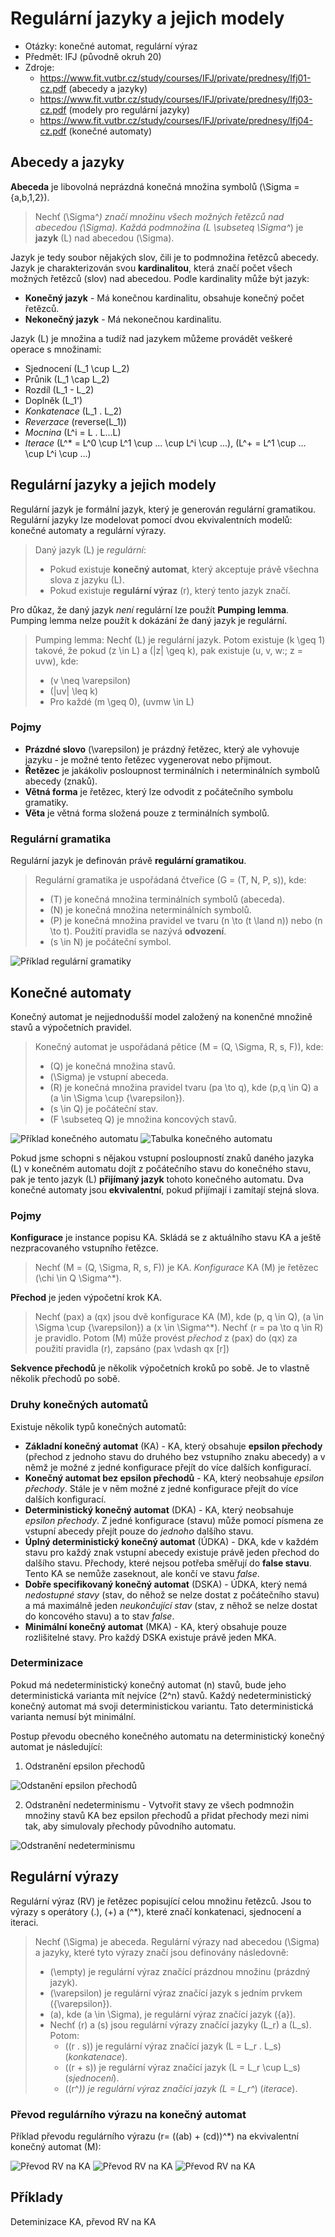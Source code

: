 # Regulární jazyky a jejich modely
- Otázky: konečné automat, regulární výraz
- Předmět: IFJ (původně okruh 20)
- Zdroje:
    - https://www.fit.vutbr.cz/study/courses/IFJ/private/prednesy/Ifj01-cz.pdf (abecedy a jazyky)
    - https://www.fit.vutbr.cz/study/courses/IFJ/private/prednesy/Ifj03-cz.pdf (modely pro regulární jazyky)
    - https://www.fit.vutbr.cz/study/courses/IFJ/private/prednesy/Ifj04-cz.pdf (konečné automaty)

## Abecedy a jazyky
__Abeceda__ je libovolná neprázdná konečná množina symbolů \(\Sigma = \{a,b,1,2\}\).

> Nechť \(\Sigma^*\) značí množinu všech možných řetězců nad abecedou \(\Sigma\). Každá podmnožina \(L \subseteq \Sigma^*\) je __jazyk__ \(L\) nad abecedou \(\Sigma\).

Jazyk je tedy soubor nějakých slov, čili je to podmnožina řetězců abecedy. Jazyk je charakterizován svou __kardinalitou__, která značí počet všech možných řetězců (slov) nad abecedou. Podle kardinality může být jazyk:
- __Konečný jazyk__ - Má konečnou kardinalitu, obsahuje konečný počet řetězců.
- __Nekonečný jazyk__ - Má nekonečnou kardinalitu.

Jazyk \(L\) je množina a tudíž nad jazykem můžeme provádět veškeré operace s množinami:
- Sjednocení \(L_1 \cup L_2\)
- Průnik \(L_1 \cap L_2\)
- Rozdíl \(L_1 - L_2\)
- Doplněk \(L_1'\)
- _Konkatenace_ \(L_1 . L_2\)
- _Reverzace_ \(reverse(L_1)\)
- _Mocnina_ \(L^i = L . L...L\)
- _Iterace_ \(L^* = L^0 \cup L^1 \cup ... \cup L^i \cup ...\), \(L^+ = L^1 \cup ... \cup L^i \cup ...\)

## Regulární jazyky a jejich modely
Regulární jazyk je formální jazyk, který je generován regulární gramatikou. Regulární jazyky lze modelovat pomocí dvou ekvivalentních modelů: konečné automaty a regulární výrazy.

> Daný jazyk \(L\) je _regulární_:
> - Pokud existuje __konečný automat__, který akceptuje právě všechna slova z jazyku \(L\).
> - Pokud existuje __regulární výraz__ \(r\), který tento jazyk značí.

Pro důkaz, že daný jazyk _není_ regulární lze použít __Pumping lemma__. Pumping lemma nelze použít k dokázání že daný jazyk je regulární.

> Pumping lemma: Nechť \(L\) je regulární jazyk. Potom existuje \(k \geq 1\) takové, že pokud \(z \in L\) a \(|z| \geq k\), pak existuje \(u, v, w:\; z = uvw\), kde:
> - \(v \neq \varepsilon\)
> - \(|uv| \leq k\)
> - Pro každé \(m \geq 0\), \(uvmw \in L\)

### Pojmy
- __Prázdné slovo__ \(\varepsilon\) je prázdný řetězec, který ale vyhovuje jazyku - je možné tento řetězec vygenerovat nebo přijmout.
- __Řetězec__ je jakákoliv posloupnost terminálních i neterminálních symbolů abecedy (znaků).
- __Větná forma__ je řetězec, který lze odvodit z počátečního symbolu gramatiky.
- __Věta__ je větná forma složená pouze z terminálních symbolů.

### Regulární gramatika
Regulární jazyk je definován právě __regulární gramatikou__.
> Regulární gramatika je uspořádaná čtveřice \(G = (T, N, P, s)\), kde:
> - \(T\) je konečná množina terminálních symbolů (abeceda).
> - \(N\) je konečná množina neterminálních symbolů.
> - \(P\) je konečná množina pravidel ve tvaru \(n \to (t \land n)\) nebo \(n \to t\). Použití pravidla se nazývá __odvození__.
> - \(s \in N\) je počáteční symbol.

![Příklad regulární gramatiky](/Images/21/regularni_gramatika.png)

## Konečné automaty
Konečný automat je nejjednodušší model založený na konenčné množině stavů a výpočetních pravidel.

> Konečný automat je uspořádaná pětice \(M = (Q, \Sigma, R, s, F)\), kde:
> - \(Q\) je konečná množina stavů.
> - \(\Sigma\) je vstupní abeceda.
> - \(R\) je konečná množina pravidel tvaru \(pa \to q\), kde \(p,q \in Q\) a \(a \in \Sigma \cup {\varepsilon}\).
> - \(s \in Q\) je počáteční stav.
> - \(F \subseteq Q\) je množina koncových stavů.

![Příklad konečného automatu](/Images/21/konecny_automat.png)
![Tabulka konečného automatu](/Images/21/konecny_automat_tabulka.png)

Pokud jsme schopni s nějakou vstupní posloupností znaků daného jazyka \(L\) v konečném automatu dojít z počátečního stavu do konečného stavu, pak je tento jazyk \(L\) __přijímaný jazyk__ tohoto konečného automatu. Dva konečné automaty jsou __ekvivalentní__, pokud přijímají i zamítají stejná slova.

### Pojmy
__Konfigurace__ je instance popisu KA. Skládá se z aktuálního stavu KA a ještě nezpracovaného vstupního řetězce.
> Nechť \(M = (Q, \Sigma, R, s, F)\) je KA. _Konfigurace_ KA \(M\) je řetězec \(\chi \in Q \Sigma^*\).

__Přechod__ je jeden výpočetní krok KA.
> Nechť \(pax\) a \(qx\) jsou dvě konfigurace KA \(M\), kde \(p, q \in Q\), \(a \in \Sigma \cup \{\varepsilon\}\) a \(x \in \Sigma^*\). Nechť \(r = pa \to q \in R\) je pravidlo. Potom \(M\) může provést _přechod_ z \(pax\) do \(qx\) za použití pravidla \(r\), zapsáno \(pax \vdash qx [r]\)

__Sekvence přechodů__ je několik výpočetních kroků po sobě. Je to vlastně několik přechodů po sobě.

### Druhy konečných automatů
Existuje několik typů konečných automatů:
- __Základní konečný automat__ (KA) - KA, který obsahuje __epsilon přechody__ (přechod z jednoho stavu do druhého bez vstupního znaku abecedy) a v němž je možné z jedné konfigurace přejít do více dalších konfigurací.
- __Konečný automat bez epsilon přechodů__ - KA, který neobsahuje _epsilon přechody_. Stále je v něm možné z jedné konfigurace přejít do více dalších konfigurací.
- __Deterministický konečný automat__ (DKA) - KA, který neobsahuje _epsilon přechody_. Z jedné konfigurace (stavu) může pomocí písmena ze vstupní abecedy přejít pouze do _jednoho_ dalšího stavu.
- __Úplný deterministický konečný automat__ (ÚDKA) - DKA, kde v každém stavu pro každý znak vstupní abecedy existuje právě jeden přechod do dalšího stavu. Přechody, které nejsou potřeba směřují do __false stavu__. Tento KA se nemůže zaseknout, ale končí ve stavu _false_.
- __Dobře specifikovaný konečný automat__ (DSKA) - ÚDKA, který nemá _nedostupné stavy_ (stav, do něhož se nelze dostat z počátečního stavu) a má maximálně jeden _neukončující stav_ (stav, z něhož se nelze dostat do koncového stavu) a to stav _false_.
- __Minimální konečný automat__ (MKA) - KA, který obsahuje pouze rozlišitelné stavy. Pro každý DSKA existuje právě jeden MKA.

### Determinizace
Pokud má nedeterministický konečný automat \(n\) stavů, bude jeho deterministická varianta mít nejvíce \(2^n\) stavů. Každý nedeterministický konečný automat má svoji deterministickou variantu. Tato deterministická varianta nemusí být minimální.

Postup převodu obecného konečného automatu na deterministický konečný automat je následující:
1. Odstranění epsilon přechodů

![Odstanění epsilon přechodů](/Images/21/odstraneni_epsilon_prechodu.png)

2. Odstranění nedeterminismu - Vytvořit stavy ze všech podmnožin množiny stavů KA bez epsilon přechodů a přidat přechody mezi nimi tak, aby simulovaly přechody původního automatu.

![Odstranění nedeterminismu](/Images/21/odstraneni_nedeterminismu.png)

## Regulární výrazy
Regulární výraz (RV) je řetězec popisující celou množinu řetězců. Jsou to výrazy s operátory \(.\), \(+\) a \(^*\), které značí konkatenaci, sjednocení a iteraci.

> Nechť \(\Sigma\) je abeceda. Regulární výrazy nad abecedou \(\Sigma\) a jazyky, které tyto výrazy značí jsou definovány následovně:
> - \(\empty\) je regulární výraz značící prázdnou množinu (prázdný jazyk).
> - \(\varepsilon\) je regulární výraz značící jazyk s jedním prvkem \(\{\varepsilon\}\).
> - \(a\), kde \(a \in \Sigma\), je regulární výraz značící jazyk \(\{a\}\).
> - Nechť \(r\) a \(s\) jsou regulární výrazy značící jazyky \(L_r\) a \(L_s\). Potom:
>   - \((r . s)\) je regulární výraz značící jazyk \(L = L_r . L_s\) (_konkatenace_).
>   - \((r + s)\) je regulární výraz značící jazyk \(L = L_r \cup L_s\) (_sjednocení_).
>   - \((r^*)\) je regulární výraz značící jazyk \(L = L_r^*\) (_iterace_).

### Převod regulárního výrazu na konečný automat
Příklad převodu regulárního výrazu \(r= ((ab) + (cd))^*\) na ekvivalentní konečný automat \(M\):

![Převod RV na KA](/Images/21/prevod_rv_ka_1.png)
![Převod RV na KA](/Images/21/prevod_rv_ka_2.png)
![Převod RV na KA](/Images/21/prevod_rv_ka_3.png)

## Příklady
Deteminizace KA, převod RV na KA
